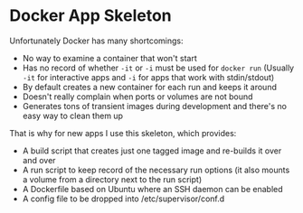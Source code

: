 # Docker App Skeleton

Unfortunately Docker has many shortcomings:
* No way to examine a container that won't start
* Has no record of whether `-it` or `-i` must be used for `docker run` (Usually `-it` for interactive apps and `-i` for apps that work with stdin/stdout)
* By default creates a new container for each run and keeps it around
* Doesn't really complain when ports or volumes are not bound
* Generates tons of transient images during development and there's no easy way to clean them up

That is why for new apps I use this skeleton, which provides:
* A build script that creates just one tagged image and re-builds it over and over
* A run script to keep record of the necessary run options (it also mounts a volume from a directory next to the run script)
* A Dockerfile based on Ubuntu where an SSH daemon can be enabled
* A config file to be dropped into /etc/supervisor/conf.d
